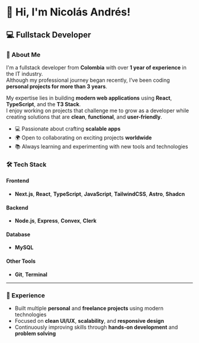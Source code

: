 # 👋 Hi, I'm Nicolás Andrés!

## 💻 Fullstack Developer

### 🚀 About Me
I'm a fullstack developer from **Colombia** with over **1 year of experience** in the IT industry.  
Although my professional journey began recently, I’ve been coding **personal projects for more than 3 years**.

My expertise lies in building **modern web applications** using **React**, **TypeScript**, and the **T3 Stack**.  
I enjoy working on projects that challenge me to grow as a developer while creating solutions that are **clean**, **functional**, and **user-friendly**.

- 💻 Passionate about crafting **scalable apps**
- 🌍 Open to collaborating on exciting projects **worldwide**
- 📚 Always learning and experimenting with new tools and technologies

### 🛠️ Tech Stack

#### Frontend
- **Next.js**, **React**, **TypeScript**, **JavaScript**, **TailwindCSS**, **Astro**, **Shadcn**

#### Backend
- **Node.js**, **Express**, **Convex**, **Clerk**

#### Database
- **MySQL**

#### Other Tools
- **Git**, **Terminal**

---

### 💼 Experience
- Built multiple **personal** and **freelance projects** using modern technologies  
- Focused on **clean UI/UX**, **scalability**, and **responsive design**  
- Continuously improving skills through **hands-on development** and **problem solving**

